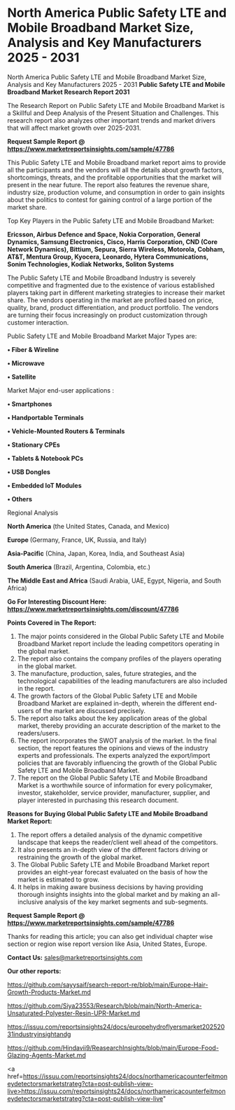 # North America Public Safety LTE and Mobile Broadband Market Size, Analysis and Key Manufacturers 2025 - 2031
North America Public Safety LTE and Mobile Broadband Market Size, Analysis and Key Manufacturers 2025 - 2031
<strong>Public Safety LTE and Mobile Broadband Market Research Report 2031</strong>

The Research Report on Public Safety LTE and Mobile Broadband Market is a Skillful and Deep Analysis of the Present Situation and Challenges. This research report also analyzes other important trends and market drivers that will affect market growth over 2025-2031.

<strong>Request Sample Report @ <a href=https://www.marketreportsinsights.com/sample/47786>https://www.marketreportsinsights.com/sample/47786</a></strong>

This Public Safety LTE and Mobile Broadband market report aims to provide all the participants and the vendors will all the details about growth factors, shortcomings, threats, and the profitable opportunities that the market will present in the near future. The report also features the revenue share, industry size, production volume, and consumption in order to gain insights about the politics to contest for gaining control of a large portion of the market share.

Top Key Players in the Public Safety LTE and Mobile Broadband Market:

<strong>Ericsson, Airbus Defence and Space, Nokia Corporation, General Dynamics, Samsung Electronics, Cisco, Harris Corporation, CND (Core Network Dynamics), Bittium, Sepura, Sierra Wireless, Motorola, Cobham, AT&T, Mentura Group, Kyocera, Leonardo, Hytera Communications, Sonim Technologies, Kodiak Networks, Soliton Systems</strong>

The Public Safety LTE and Mobile Broadband Industry is severely competitive and fragmented due to the existence of various established players taking part in different marketing strategies to increase their market share. The vendors operating in the market are profiled based on price, quality, brand, product differentiation, and product portfolio. The vendors are turning their focus increasingly on product customization through customer interaction.

Public Safety LTE and Mobile Broadband Market Major Types are:

<strong>•  Fiber & Wireline

•  Microwave

•  Satellite</strong>

Market Major end-user applications :

<strong>•  Smartphones

•  Handportable Terminals

•  Vehicle-Mounted Routers & Terminals

•  Stationary CPEs

•  Tablets & Notebook PCs

•  USB Dongles

•  Embedded IoT Modules

•  Others</strong>

Regional Analysis

</u><strong><b>North America</b></strong> (the United States, Canada, and Mexico)

<strong><b>Europe </b></strong>(Germany, France, UK, Russia, and Italy)

<strong><b>Asia-Pacific</b></strong> (China, Japan, Korea, India, and Southeast Asia)

<strong><b>South America</b></strong> (Brazil, Argentina, Colombia, etc.)

<strong><b>The Middle East and Africa</b></strong> (Saudi Arabia, UAE, Egypt, Nigeria, and South Africa)

<strong>Go For Interesting Discount Here: <a href=https://www.marketreportsinsights.com/discount/47786>https://www.marketreportsinsights.com/discount/47786</a></strong>

<strong>Points Covered in The Report:</strong>
<ol>
  <li>The major points considered in the Global Public Safety LTE and Mobile Broadband Market report include the leading competitors operating in the global market.</li>
  <li>The report also contains the company profiles of the players operating in the global market.</li>
  <li>The manufacture, production, sales, future strategies, and the technological capabilities of the leading manufacturers are also included in the report.</li>
  <li>The growth factors of the Global Public Safety LTE and Mobile Broadband Market are explained in-depth, wherein the different end-users of the market are discussed precisely.</li>
  <li>The report also talks about the key application areas of the global market, thereby providing an accurate description of the market to the readers/users.</li>
  <li>The report incorporates the SWOT analysis of the market. In the final section, the report features the opinions and views of the industry experts and professionals. The experts analyzed the export/import policies that are favorably influencing the growth of the Global Public Safety LTE and Mobile Broadband Market.</li>
  <li>The report on the Global Public Safety LTE and Mobile Broadband Market is a worthwhile source of information for every policymaker, investor, stakeholder, service provider, manufacturer, supplier, and player interested in purchasing this research document.</li>
</ol>
<strong>Reasons for Buying Global Public Safety LTE and Mobile Broadband Market Report:</strong>

<ol>
  <li>The report offers a detailed analysis of the dynamic competitive landscape that keeps the reader/client well ahead of the competitors.</li>
  <li>It also presents an in-depth view of the different factors driving or restraining the growth of the global market.</li>
  <li>The Global Public Safety LTE and Mobile Broadband Market report provides an eight-year forecast evaluated on the basis of how the market is estimated to grow.</li>
  <li>It helps in making aware business decisions by having providing thorough insights insights into the global market and by making an all-inclusive analysis of the key market segments and sub-segments.</li>
</ol>
<strong>Request Sample Report @ <a href=https://www.marketreportsinsights.com/sample/47786>https://www.marketreportsinsights.com/sample/47786</a></strong>


Thanks for reading this article; you can also get individual chapter wise section or region wise report version like Asia, United States, Europe.

<strong>Contact Us:</strong>
sales@marketreportsinsights.com

<strong>Our other reports:</strong>

<a href=https://github.com/sayysaif/search-report-re/blob/main/Europe-Hair-Growth-Products-Market.md>https://github.com/sayysaif/search-report-re/blob/main/Europe-Hair-Growth-Products-Market.md</a>

<a href=https://github.com/Siya23553/Research/blob/main/North-America-Unsaturated-Polyester-Resin-UPR-Market.md>https://github.com/Siya23553/Research/blob/main/North-America-Unsaturated-Polyester-Resin-UPR-Market.md</a>

<a href=https://issuu.com/reportsinsights24/docs/europehydroflyersmarket20252031industryinsightandg>https://issuu.com/reportsinsights24/docs/europehydroflyersmarket20252031industryinsightandg</a>

<a href=https://github.com/Hindavii9/ReasearchInsights/blob/main/Europe-Food-Glazing-Agents-Market.md>https://github.com/Hindavii9/ReasearchInsights/blob/main/Europe-Food-Glazing-Agents-Market.md</a>

<a href=https://issuu.com/reportsinsights24/docs/northamericacounterfeitmoneydetectorsmarketstrateg?cta=post-publish-view-live>https://issuu.com/reportsinsights24/docs/northamericacounterfeitmoneydetectorsmarketstrateg?cta=post-publish-view-live</a>"
